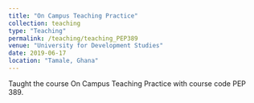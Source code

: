 ```yaml
---
title: "On Campus Teaching Practice"
collection: teaching
type: "Teaching"
permalink: /teaching/teaching_PEP389
venue: "University for Development Studies"
date: 2019-06-17
location: "Tamale, Ghana"
---
```


Taught the course On Campus Teaching Practice with course code PEP 389.
